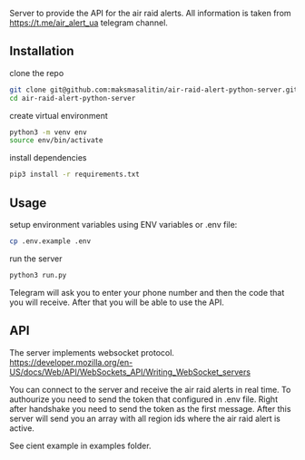 Server to provide the API for the air raid alerts. All information is taken from https://t.me/air_alert_ua telegram channel.

## Installation

clone the repo
```bash
git clone git@github.com:maksmasalitin/air-raid-alert-python-server.git
cd air-raid-alert-python-server
```
create virtual environment
```bash
python3 -m venv env
source env/bin/activate
````
install dependencies
```bash
pip3 install -r requirements.txt
```

## Usage

setup environment variables using ENV variables or .env file:
```bash
cp .env.example .env
```
run the server

```bash
python3 run.py
```

Telegram will ask you to enter your phone number and then the code that you will receive. After that you will be able to use the API.

## API

The server implements websocket protocol. https://developer.mozilla.org/en-US/docs/Web/API/WebSockets_API/Writing_WebSocket_servers

You can connect to the server and receive the air raid alerts in real time. To authourize you need to send the token that configured in .env file. Right after handshake you need to send the token as the first message.
After this server will send you an array with all region ids where the air raid alert is active.

See cient example in examples folder.
